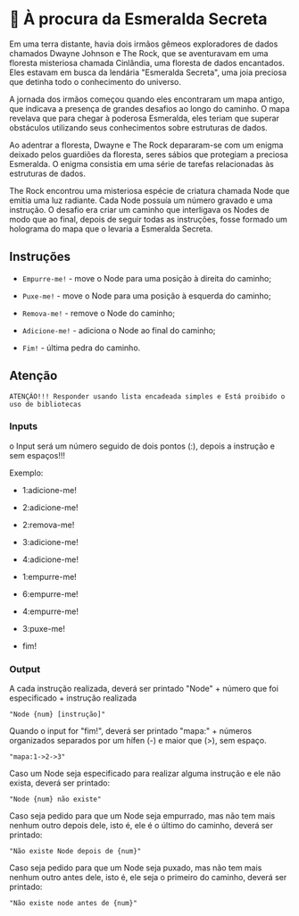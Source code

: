 # 💎 À procura da Esmeralda Secreta

Em uma terra distante, havia dois irmãos gêmeos exploradores de dados chamados Dwayne Johnson e The Rock, que se aventuravam em uma floresta misteriosa chamada Cinlândia, uma floresta de dados encantados. Eles estavam em busca da lendária "Esmeralda Secreta", uma joia preciosa que detinha todo o conhecimento do universo.

A jornada dos irmãos começou quando eles encontraram um mapa antigo, que indicava a presença de grandes desafios ao longo do caminho. O mapa revelava que para chegar à poderosa Esmeralda, eles teriam que superar obstáculos utilizando seus conhecimentos sobre estruturas de dados.

Ao adentrar a floresta, Dwayne e The Rock depararam-se com um enigma deixado pelos guardiões da floresta, seres sábios que protegiam a preciosa Esmeralda. O enigma consistia em uma série de tarefas relacionadas às estruturas de dados.

The Rock encontrou uma misteriosa espécie de criatura chamada Node que emitia uma luz radiante. Cada Node possuía um número gravado e uma instrução. O desafio era criar um caminho que interligava os Nodes de modo que ao final, depois de seguir todas as instruções, fosse formado um holograma do mapa que o levaria a Esmeralda Secreta.

## Instruções
- `Empurre-me!` - move o Node para uma posição à direita do caminho;

- `Puxe-me!` - move o Node para uma posição à esquerda do caminho;

- `Remova-me!` - remove o Node do caminho;

- `Adicione-me!` - adiciona o Node ao final do caminho;

- `Fim!` - última pedra do caminho.

## Atenção
```
ATENÇÃO!!! Responder usando lista encadeada simples e Está proibido o uso de bibliotecas
```

### Inputs
o Input será um número seguido de dois pontos (:), depois a instrução e sem espaços!!!

Exemplo:

- 1:adicione-me!

- 2:adicione-me!

- 2:remova-me!

- 3:adicione-me!

- 4:adicione-me!

- 1:empurre-me!

- 6:empurre-me!

- 4:empurre-me!

- 3:puxe-me!

- fim!

### Output
A cada instrução realizada, deverá ser printado "Node" + número que foi especificado + instrução realizada
```
"Node {num} [instrução]"
```

Quando o input for "fim!", deverá ser printado "mapa:" + números organizados separados por um hífen (-) e maior que (>), sem espaço.
```
"mapa:1->2->3"
```

Caso um Node seja especificado para realizar alguma instrução e ele não exista, deverá ser printado:
```
"Node {num} não existe"
```

Caso seja pedido para que um Node seja empurrado, mas não tem mais nenhum outro depois dele, isto é, ele é o último do caminho, deverá ser printado:
```
"Não existe Node depois de {num}"
```

Caso seja pedido para que um Node seja puxado, mas não tem mais nenhum outro antes dele, isto é, ele seja o primeiro do caminho, deverá ser printado:
```
"Não existe node antes de {num}"
```

